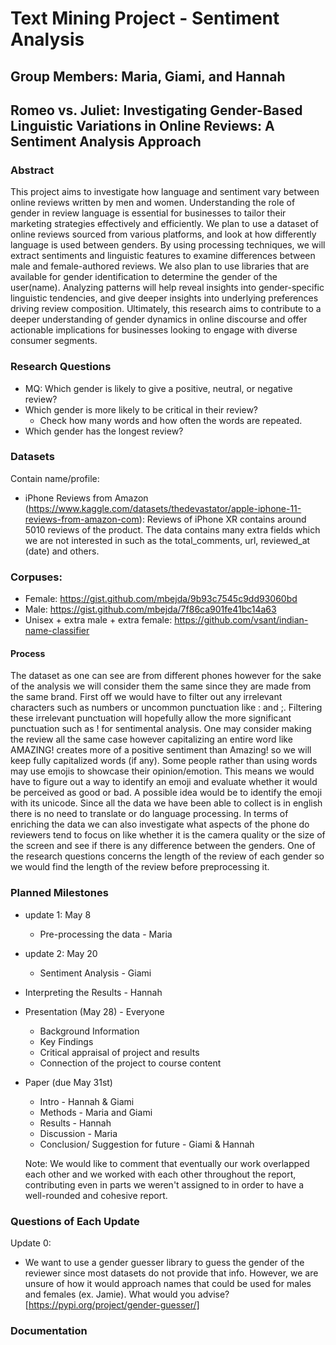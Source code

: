# Text Mining Project - Sentiment Analysis
## Group Members: Maria, Giami, and Hannah 

## Romeo vs. Juliet: Investigating Gender-Based Linguistic Variations in Online Reviews: A Sentiment Analysis Approach

### Abstract 
This project aims to investigate how language and sentiment vary between online reviews written by men and women. Understanding the role of gender in review language is essential for businesses to tailor their marketing strategies effectively and efficiently. We plan to use a dataset of online reviews sourced from various platforms, and look at how differently language is used between genders. By using processing techniques, we will extract sentiments and linguistic features to examine differences between male and female-authored reviews. We also plan to use libraries that are available for gender identification to determine the gender of the user(name). Analyzing patterns will help reveal insights into gender-specific linguistic tendencies, and give deeper insights into underlying preferences driving review composition. Ultimately, this research aims to contribute to a deeper understanding of gender dynamics in online discourse and offer actionable implications for businesses looking to engage with diverse consumer segments. 

### Research Questions 
- MQ: Which gender is likely to give a positive, neutral, or negative review?
- Which gender is more likely to be critical in their review? 
  - Check how many words and how often the words are repeated.
- Which gender has the longest review?

### Datasets 
Contain name/profile:
- iPhone Reviews from Amazon (https://www.kaggle.com/datasets/thedevastator/apple-iphone-11-reviews-from-amazon-com): Reviews of iPhone XR contains around 5010 reviews of the product. The data contains many extra fields which we are not interested in such as the total_comments, url, reviewed_at (date) and others. 

### Corpuses:
- Female: https://gist.github.com/mbejda/9b93c7545c9dd93060bd
- Male: https://gist.github.com/mbejda/7f86ca901fe41bc14a63
- Unisex + extra male + extra female: https://github.com/vsant/indian-name-classifier

#### Process 
The dataset as one can see are from different phones however for the sake of the analysis we will consider them the same since they are made from the same brand. First off we would have to filter out any irrelevant characters such as numbers or uncommon punctuation like : and ;. Filtering these irrelevant punctuation will hopefully allow the more significant punctuation such as ! for sentimental analysis. One may consider making the review all the same case however capitalizing an entire word like AMAZING! creates more of a positive sentiment than Amazing! so we will keep fully capitalized words (if any). Some people rather than using words may use emojis to showcase their opinion/emotion. This means we would have to figure out a way to identify an emoji and evaluate whether it would be perceived as good or bad. A possible idea would be to identify the emoji with its unicode. Since all the data we have been able to collect is in english there is no need to translate or do language processing. In terms of enriching the data we can also investigate what aspects of the phone do reviewers tend to focus on like whether it is the camera quality or the size of the screen and see if there is any difference between the genders. One of the research questions concerns the length of the review of each gender so we would find the length of the review before preprocessing it.

  
### Planned Milestones 
- update 1: May 8
  - Pre-processing the data - Maria
- update 2: May 20 
  - Sentiment Analysis - Giami
- Interpreting the Results - Hannah 
- Presentation (May 28) - Everyone 
  - Background Information 
  - Key Findings 
  - Critical appraisal of project and results 
  - Connection of the project to course content  
- Paper (due May 31st)
  - Intro - Hannah & Giami
  - Methods - Maria and Giami
  - Results - Hannah
  - Discussion - Maria
  - Conclusion/ Suggestion for future - Giami & Hannah 

  Note: We would like to comment that eventually our work overlapped each other and we worked with each other throughout the report, contributing even in parts we weren't assigned to in order to have a well-rounded and cohesive report. 

### Questions of Each Update
Update 0:
- We want to use a gender guesser library to guess the gender of the reviewer since most datasets do not provide that info. However, we are unsure of how it would approach names that could be used for males and females (ex. Jamie). What would you advise? [https://pypi.org/project/gender-guesser/]
  
### Documentation
